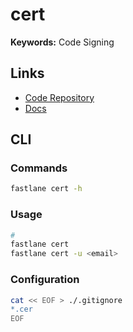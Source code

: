 # cert

**Keywords:** Code Signing

## Links

- [Code Repository](https://github.com/fastlane/fastlane/tree/master/cert)
- [Docs](https://docs.fastlane.tools/actions/cert/)

## CLI

### Commands

```sh
fastlane cert -h
```

### Usage

```sh
#
fastlane cert
fastlane cert -u <email>
```

### Configuration

```sh
cat << EOF > ./.gitignore
*.cer
EOF
```

<!--
*.certSigningRequest
*.p12
-->
